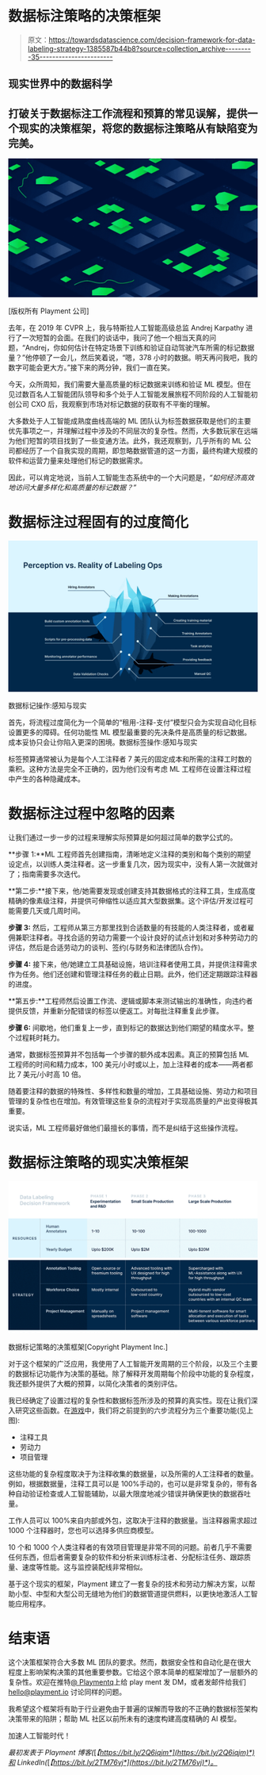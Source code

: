 # 数据标注策略的决策框架

> 原文：<https://towardsdatascience.com/decision-framework-for-data-labeling-strategy-1385587b44b8?source=collection_archive---------35----------------------->

## 现实世界中的数据科学

## 打破关于数据标注工作流程和预算的常见误解，提供一个现实的决策框架，将您的数据标注策略从有缺陷变为完美。

![](img/1ba2a7c785c0bc3e04f74ea9b61c5b00.png)

[版权所有 Playment 公司]

去年，在 2019 年 CVPR 上，我与特斯拉人工智能高级总监 Andrej Karpathy 进行了一次短暂的会面。在我们的谈话中，我问了他一个相当天真的问题，“Andrej，你如何估计在特定场景下训练和验证自动驾驶汽车所需的标记数据量？”他停顿了一会儿，然后笑着说，“嗯，378 小时的数据。明天再问我吧，我的数字可能会更大方。”接下来的两分钟，我们一直在笑。

今天，众所周知，我们需要大量高质量的标记数据来训练和验证 ML 模型。但在见过数百名人工智能团队领导和多个处于人工智能发展旅程不同阶段的人工智能初创公司 CXO 后，我观察到市场对标记数据的获取有不平衡的理解。

大多数处于人工智能成熟度曲线高端的 ML 团队认为标签数据获取是他们的主要优先事项之一，并理解过程中涉及的不同层次的复杂性。然而，大多数玩家在远端为他们短暂的项目找到了一些变通方法。此外，我还观察到，几乎所有的 ML 公司都经历了一个自我实现的周期，即忽略数据管道的这一方面，最终构建大规模的软件和运营力量来处理他们标记的数据需求。

因此，可以肯定地说，当前人工智能生态系统中的一个大问题是，*“如何经济高效地访问大量多样化和高质量的标记数据？”* ‍

# 数据标注过程固有的过度简化

![](img/1cbf9fb7ec8b803f4bb78baf3246c490.png)

数据标记操作:感知与现实

首先，将流程过度简化为一个简单的“租用-注释-支付”模型只会为实现自动化目标设置更多的障碍。任何功能性 ML 模型最重要的先决条件是高质量的标记数据。成本妥协只会让你陷入更深的困境。数据标签操作:感知与现实

标签预算通常被认为是每个人工注释者 7 美元的固定成本和所需的注释工时数的乘积。这种方法是完全不正确的，因为他们没有考虑 ML 工程师在设置注释过程中产生的各种隐藏成本。‍

# 数据标注过程中忽略的因素

让我们通过一步一步的过程来理解实际预算是如何超过简单的数学公式的。

**步骤 1:**ML 工程师首先创建指南，清晰地定义注释的类别和每个类别的期望设定点，以训练人类注释者。这一步重复几次，因为现实中，没有人第一次就做对了；指南需要多次迭代。

**第二步:**接下来，他/她需要发现或创建支持其数据格式的注释工具，生成高度精确的像素级注释，并提供可伸缩性以适应其大型数据集。这个评估/开发过程可能需要几天或几周时间。

**步骤 3:** 然后，工程师从第三方那里找到合适数量的有技能的人类注释者，或者雇佣兼职注释者。寻找合适的劳动力需要一个设计良好的试点计划和对多种劳动力的评估，然后是合适劳动力的谈判、签约(与财务和法律团队合作)。

**步骤 4:** 接下来，他/她建立工具基础设施，培训注释者使用工具，并提供注释需求作为任务。他们还创建和管理注释任务的截止日期。此外，他们还定期跟踪注释器的进度。

**第五步:**工程师然后设置工作流、逻辑或脚本来测试输出的准确性，向违约者提供反馈，并重新分配错误的标签以便返工。对每批注释重复此步骤。

**步骤 6:** 间歇地，他们重复上一步，直到标记的数据达到他们期望的精度水平。整个过程耗时耗力。

通常，数据标签预算并不包括每一个步骤的额外成本因素。真正的预算包括 ML 工程师的时间和精力成本，100 美元/小时或以上，加上注释者的成本——两者都比 7 美元/小时高 10 倍。

随着要注释的数据的特殊性、多样性和数量的增加，工具基础设施、劳动力和项目管理的复杂性也在增加。有效管理这些复杂的流程对于实现高质量的产出变得极其重要。

说实话，ML 工程师最好做他们最擅长的事情，而不是纠结于这些操作流程。‍

# 数据标注策略的现实决策框架

![](img/742824034cd00a793118afc7352ba7bf.png)

数据标记策略的决策框架[Copyright Playment Inc.]

对于这个框架的广泛应用，我使用了人工智能开发周期的三个阶段，以及三个主要的数据标记功能作为决策的基础。除了解释开发周期每个阶段中功能的复杂程度，我还额外提供了大概的预算，以简化决策者的类别评估。

我已经确定了设置过程的复杂性和数据标签所涉及的预算的真实性。现在让我们深入研究这些函数。在[游戏](http://www.playment.io/)中，我们将之前提到的六步流程分为三个重要功能(见上图):

*   注释工具
*   劳动力
*   项目管理

这些功能的复杂程度取决于为注释收集的数据量，以及所需的人工注释者的数量。例如，根据数据量，注释工具可以是 100%手动的，也可以是非常复杂的，带有各种自动验证检查或人工智能辅助，以最大限度地减少错误并确保更快的数据吞吐量。

工作人员可以 100%来自内部或外包，这取决于注释的数据量。当注释器需求超过 1000 个注释器时，您也可以选择多供应商模型。

10 个和 1000 个人类注释者的有效项目管理是非常不同的问题。前者几乎不需要任何东西，但后者需要复杂的软件和分析来训练标注者、分配标注任务、跟踪质量、速度等性能。这与监控装配线非常相似。

基于这个现实的框架，Playment 建立了一套复杂的技术和劳动力解决方案，以帮助小型、中型和大型公司无缝地为他们的数据管道提供燃料，以更快地激活人工智能应用程序。

# 结束语

这个决策框架符合大多数 ML 团队的要求。然而，数据安全性和自动化是在很大程度上影响架构决策的其他重要参数。它给这个原本简单的框架增加了一层额外的复杂性。欢迎在推特[@ Playmentq](https://twitter.com/PlaymentHQ)上给 play ment 发 DM，或者发邮件给我们 [hello@playment.io](http://hello@playment.io/) 讨论同样的问题。

我希望这个框架将有助于行业避免由于普遍的误解而导致的不正确的数据标签架构决策带来的陷阱；帮助 ML 社区以前所未有的速度构建高度精确的 AI 模型。

加速人工智能时代！

*最初发表于 Playment 博客(*[*【https://bit.ly/2Q6iqjm*](https://bit.ly/2Q6iqjm)*)和 LinkedIn(*[*【https://bit.ly/2TM76vj*](https://bit.ly/2TM76vj)*)。*